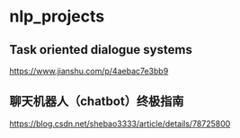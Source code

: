 # nlp_projects
## Task oriented dialogue systems
https://www.jianshu.com/p/4aebac7e3bb9

## 聊天机器人（chatbot）终极指南
https://blog.csdn.net/shebao3333/article/details/78725800
